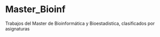 # Master_Bioinf
Trabajos del Master de Bioinformática y Bioestadistica, clasificados por asignaturas
